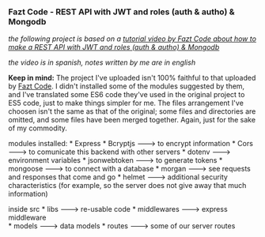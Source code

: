 ### Fazt Code - REST API with JWT and roles (auth & autho) & Mongodb

_the following project is based on a [tutorial video by Fazt Code about how to make a REST API with JWT and roles (auth & autho) & Mongodb](https://www.youtube.com/watch?v=lV7mxivGX_I&t=1042s&ab_channel=FaztCode)_

_the video is in spanish, notes written by me are in english_

**Keep in mind:** The project I've uploaded isn't 100% faithful to
that uploaded by [Fazt Code](https://www.youtube.com/@FaztCode). 
I didn't installed some of the modules suggested by them, and I've
translated some ES6 code they've used in the original project to
ES5 code, just to make things simpler for me. The files 
arrangement I've choosen isn't the same as that of the original;
some files and directories are omitted, and some files have been
merged together. Again, just for the sake of my commodity.

modules installed: 
    * Express
    * Bcryptjs ---> to encrypt information
    * Cors ---> to comunicate this backend with other servers 
    * dotenv ---> environment variables 
    * jsonwebtoken ---> to generate tokens
    * mongoose ---> to connect with a database
    * morgan ---> see requests and responses that come and go
    * helmet ---> additional security characteristics (for example, so 
the server does not give away that much information)

inside src 
    * libs ---> re-usable code
    * middlewares ---> express middleware  
    * models ---> data models
    * routes ---> some of our server routes